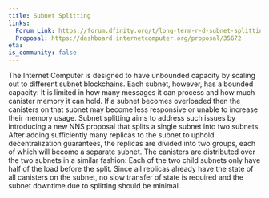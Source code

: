 ```yaml
---
title: Subnet Splitting
links:
  Forum Link: https://forum.dfinity.org/t/long-term-r-d-subnet-splitting-proposal/9402/4
  Proposal: https://dashboard.internetcomputer.org/proposal/35672
eta:
is_community: false
---
```


The Internet Computer is designed to have unbounded capacity by scaling out to different subnet blockchains. 
Each subnet, however, has a bounded capacity: It is limited in how many messages it can process and how much canister memory it can hold. 
If a subnet becomes overloaded then the canisters on that subnet may become less responsive or unable to increase their memory usage. 
Subnet splitting aims to address such issues by introducing a new NNS proposal that splits a single subnet into two subnets. 
After adding sufficiently many replicas to the subnet to uphold decentralization guarantees,
the replicas are divided into two groups, each of which will become a separate subnet. 
The canisters are distributed over the two subnets in a similar fashion: 
Each of the two child subnets only have half of the load before the split. 
Since all replicas already have the state of all canisters on the subnet, no slow transfer of state is required and the subnet downtime due to splitting should be minimal.